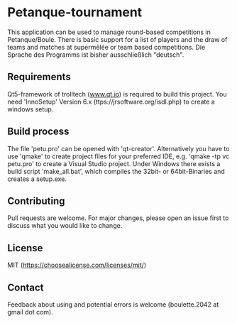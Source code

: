# Petanque-tournament
This application can be used to manage round-based competitions in Petanque/Boule. There is basic support for a list of players and the draw of teams and matches at supermêlée or team based competitions.
Die Sprache des Programms ist bisher ausschließlich "deutsch".

## Requirements
Qt5-framework of trolltech (www.qt.io) is required to build this project.
You need 'InnoSetup' Version 6.x (ttps://jrsoftware.org/isdl.php) to create a windows setup.

## Build process
The file 'petu.pro' can be opened with 'qt-creator'.
Alternatively you have to use 'qmake' to create project files for your preferred IDE, e.g. 'qmake -tp vc petu.pro' to create a Visual Studio project.
Under Windows there exists a build script 'make_all.bat', which compiles the 32bit- or 64bit-Binaries and creates a setup.exe.

## Contributing
Pull requests are welcome. For major changes, please open an issue first to discuss what you would like to change.

## License
MIT (https://choosealicense.com/licenses/mit/)

## Contact
Feedback about using and potential errors is welcome (boulette.2042 at gmail dot com).

